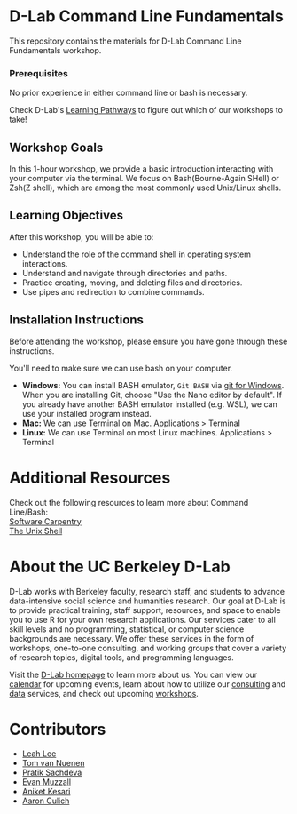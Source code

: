 # D-Lab Command Line Fundamentals

This repository contains the materials for D-Lab Command Line Fundamentals workshop. 

### Prerequisites
No prior experience in either command line or bash is necessary.

Check D-Lab's [Learning Pathways](https://dlab-berkeley.github.io/dlab-workshops/python_path.html) to figure out which of our workshops to take!

## Workshop Goals

In this 1-hour workshop, we provide a basic introduction interacting with your computer via the terminal. We focus on Bash(Bourne-Again SHell) or Zsh(Z shell), which are among the most commonly used Unix/Linux shells. 

## Learning Objectives

After this workshop, you will be able to:

- Understand the role of the command shell in operating system interactions.
- Understand and navigate through directories and paths.
- Practice creating, moving, and deleting files and directories.
- Use pipes and redirection to combine commands.

## Installation Instructions

Before attending the workshop, please ensure you have gone through these instructions.

You'll need to make sure we can use bash on your computer. 

* **Windows:** You can install BASH emulator, `Git BASH` via [git for Windows](https://gitforwindows.org). When you are installing Git, choose "Use the Nano editor by default". If you already have another BASH emulator installed (e.g. WSL), we can use your installed program instead.
* **Mac:** We can use Terminal on Mac. Applications > Terminal
* **Linux:** We can use Terminal on most Linux machines. Applications > Terminal


# Additional Resources

Check out the following resources to learn more about Command Line/Bash:<br>
[Software Carpentry](https://software-carpentry.org/lessons/) <br>
[The Unix Shell](http://swcarpentry.github.io/shell-novice/) <br>


# About the UC Berkeley D-Lab

D-Lab works with Berkeley faculty, research staff, and students to advance data-intensive social science and humanities research. Our goal at D-Lab is to provide practical training, staff support, resources, and space to enable you to use R for your own research applications. Our services cater to all skill levels and no programming, statistical, or computer science backgrounds are necessary. We offer these services in the form of workshops, one-to-one consulting, and working groups that cover a variety of research topics, digital tools, and programming languages.  

Visit the [D-Lab homepage](https://dlab.berkeley.edu/) to learn more about us. You can view our [calendar](https://dlab.berkeley.edu/events/calendar) for upcoming events, learn about how to utilize our [consulting](https://dlab.berkeley.edu/consulting) and [data](https://dlab.berkeley.edu/data) services, and check out upcoming [workshops](https://dlab.berkeley.edu/events/workshops).


# Contributors

* [Leah Lee](https://dlab.berkeley.edu/people/leah-lee)
* [Tom van Nuenen](https://dlab.berkeley.edu/people/tom-van-nuenen)
* [Pratik Sachdeva](https://dlab.berkeley.edu/people/pratik-sachdeva)
* [Evan Muzzall](https://dlab.berkeley.edu/people/evan-muzzall)
* [Aniket Kesari](https://dlab.berkeley.edu/people/aniket-kesari)
* [Aaron Culich](https://dlab.berkeley.edu/people/aaron-culich)
